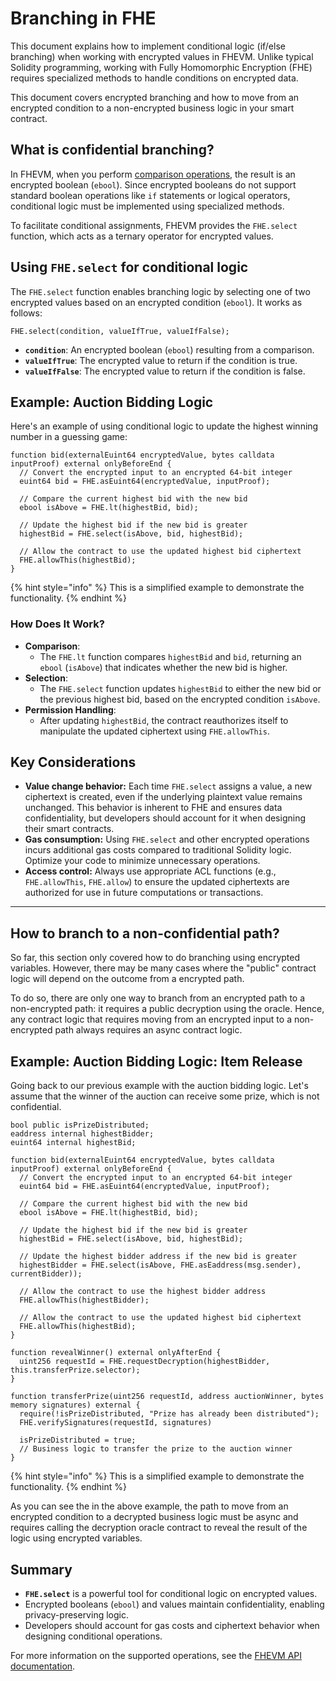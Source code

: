 # Branching in FHE

This document explains how to implement conditional logic (if/else branching) when working with encrypted values in FHEVM. Unlike typical Solidity programming, working with Fully Homomorphic Encryption (FHE) requires specialized methods to handle conditions on encrypted data.

This document covers encrypted branching and how to move from an encrypted condition to a non-encrypted business logic in your smart contract.

## What is confidential branching?

In FHEVM, when you perform [comparison operations](../references/functions.md#comparison-operation-eq-ne-ge-gt-le-lt), the result is an encrypted boolean (`ebool`). Since encrypted booleans do not support standard boolean operations like `if` statements or logical operators, conditional logic must be implemented using specialized methods.

To facilitate conditional assignments, FHEVM provides the `FHE.select` function, which acts as a ternary operator for encrypted values.

## **Using `FHE.select` for conditional logic**

The `FHE.select` function enables branching logic by selecting one of two encrypted values based on an encrypted condition (`ebool`). It works as follows:

```solidity
FHE.select(condition, valueIfTrue, valueIfFalse);
```

- **`condition`**: An encrypted boolean (`ebool`) resulting from a comparison.
- **`valueIfTrue`**: The encrypted value to return if the condition is true.
- **`valueIfFalse`**: The encrypted value to return if the condition is false.

## **Example: Auction Bidding Logic**

Here's an example of using conditional logic to update the highest winning number in a guessing game:

```solidity
function bid(externalEuint64 encryptedValue, bytes calldata inputProof) external onlyBeforeEnd {
  // Convert the encrypted input to an encrypted 64-bit integer
  euint64 bid = FHE.asEuint64(encryptedValue, inputProof);

  // Compare the current highest bid with the new bid
  ebool isAbove = FHE.lt(highestBid, bid);

  // Update the highest bid if the new bid is greater
  highestBid = FHE.select(isAbove, bid, highestBid);

  // Allow the contract to use the updated highest bid ciphertext
  FHE.allowThis(highestBid);
}
```

{% hint style="info" %}
This is a simplified example to demonstrate the functionality.
{% endhint %}

### How Does It Work?

- **Comparison**:
  - The `FHE.lt` function compares `highestBid` and `bid`, returning an `ebool` (`isAbove`) that indicates whether the new bid is higher.
- **Selection**:
  - The `FHE.select` function updates `highestBid` to either the new bid or the previous highest bid, based on the encrypted condition `isAbove`.
- **Permission Handling**:
  - After updating `highestBid`, the contract reauthorizes itself to manipulate the updated ciphertext using `FHE.allowThis`.

## Key Considerations

- **Value change behavior:** Each time `FHE.select` assigns a value, a new ciphertext is created, even if the underlying plaintext value remains unchanged. This behavior is inherent to FHE and ensures data confidentiality, but developers should account for it when designing their smart contracts.
- &#x20;**Gas consumption:** Using `FHE.select` and other encrypted operations incurs additional gas costs compared to traditional Solidity logic. Optimize your code to minimize unnecessary operations.
- **Access control:** Always use appropriate ACL functions (e.g., `FHE.allowThis`, `FHE.allow`) to ensure the updated ciphertexts are authorized for use in future computations or transactions.

---

## How to branch to a non-confidential path?

So far, this section only covered how to do branching using encrypted variables. However, there may be many cases where the "public" contract logic will depend on the outcome from a encrypted path.

To do so, there are only one way to branch from an encrypted path to a non-encrypted path: it requires a public decryption using the oracle. Hence, any contract logic that requires moving from an encrypted input to a non-encrypted path always requires an async contract logic.  

## **Example: Auction Bidding Logic: Item Release**

Going back to our previous example with the auction bidding logic. Let's assume that the winner of the auction can receive some prize, which is not confidential.

```solidity
bool public isPrizeDistributed;
eaddress internal highestBidder; 
euint64 internal highestBid;

function bid(externalEuint64 encryptedValue, bytes calldata inputProof) external onlyBeforeEnd {
  // Convert the encrypted input to an encrypted 64-bit integer
  euint64 bid = FHE.asEuint64(encryptedValue, inputProof);

  // Compare the current highest bid with the new bid
  ebool isAbove = FHE.lt(highestBid, bid);

  // Update the highest bid if the new bid is greater
  highestBid = FHE.select(isAbove, bid, highestBid);

  // Update the highest bidder address if the new bid is greater
  highestBidder = FHE.select(isAbove, FHE.asEaddress(msg.sender), currentBidder));

  // Allow the contract to use the highest bidder address
  FHE.allowThis(highestBidder);

  // Allow the contract to use the updated highest bid ciphertext
  FHE.allowThis(highestBid);
}

function revealWinner() external onlyAfterEnd {
  uint256 requestId = FHE.requestDecryption(highestBidder, this.transferPrize.selector);
}

function transferPrize(uint256 requestId, address auctionWinner, bytes memory signatures) external {
  require(!isPrizeDistributed, "Prize has already been distributed");
  FHE.verifySignatures(requestId, signatures)

  isPrizeDistributed = true;
  // Business logic to transfer the prize to the auction winner
}
```

{% hint style="info" %}
This is a simplified example to demonstrate the functionality.
{% endhint %}

As you can see the in the above example, the path to move from an encrypted condition to a decrypted business logic must be async and requires calling the decryption oracle contract to reveal the result of the logic using encrypted variables.

## Summary

- **`FHE.select`** is a powerful tool for conditional logic on encrypted values.
- Encrypted booleans (`ebool`) and values maintain confidentiality, enabling privacy-preserving logic.
- Developers should account for gas costs and ciphertext behavior when designing conditional operations.

For more information on the supported operations, see the [FHEVM API documentation](../functions.md).
